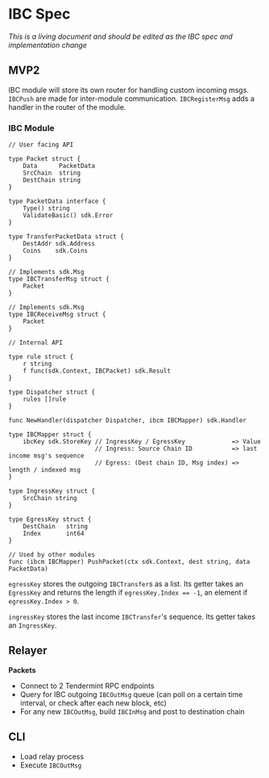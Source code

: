# IBC Spec

*This is a living document and should be edited as the IBC spec and implementation change*

## MVP2

IBC module will store its own router for handling custom incoming msgs. `IBCPush` are made for inter-module communication. `IBCRegisterMsg` adds a handler in the router of the module.

### IBC Module

```golang
// User facing API

type Packet struct {
    Data      PacketData
    SrcChain  string
    DestChain string
}

type PacketData interface {
    Type() string
    ValidateBasic() sdk.Error
}

type TransferPacketData struct {
    DestAddr sdk.Address
    Coins    sdk.Coins
}

// Implements sdk.Msg
type IBCTransferMsg struct {
    Packet
}

// Implements sdk.Msg
type IBCReceiveMsg struct {
    Packet
}

// Internal API

type rule struct {
    r string
    f func(sdk.Context, IBCPacket) sdk.Result
}

type Dispatcher struct {
    rules []rule
}

func NewHandler(dispatcher Dispatcher, ibcm IBCMapper) sdk.Handler

type IBCMapper struct {
    ibcKey sdk.StoreKey // IngressKey / EgressKey             => Value
                        // Ingress: Source Chain ID           => last income msg's sequence
                        // Egress: (Dest chain ID, Msg index) => length / indexed msg
}

type IngressKey struct {
    SrcChain string
}

type EgressKey struct {
    DestChain   string
    Index       int64
}

// Used by other modules
func (ibcm IBCMapper) PushPacket(ctx sdk.Context, dest string, data PacketData)
```

`egressKey` stores the outgoing `IBCTransfer`s as a list. Its getter takes an `EgressKey` and returns the length if `egressKey.Index == -1`, an element if `egressKey.Index > 0`.

`ingressKey` stores the last income `IBCTransfer`'s sequence. Its getter takes an `IngressKey`.

## Relayer

**Packets**
- Connect to 2 Tendermint RPC endpoints
- Query for IBC outgoing `IBCOutMsg` queue (can poll on a certain time interval, or check after each new block, etc)
- For any new `IBCOutMsg`, build `IBCInMsg` and post to destination chain

## CLI

- Load relay process
- Execute `IBCOutMsg`
